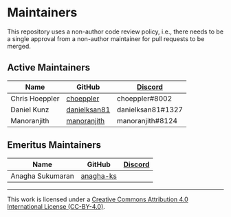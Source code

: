 # Maintainers

This repository uses a non-author code review policy, i.e., there needs to be a
single approval from a non-author maintainer for pull requests to be merged.

## Active Maintainers

<!-- Please keep this sorted alphabetically by github -->

| Name             | GitHub                                          | [Discord][_chat-url] |
| ---------------- | ----------------------------------------------- | -------------------- |
| Chris Hoeppler   | [choeppler](https://github.com/choeppler)       | choeppler#8002       |
| Daniel Kunz      | [danielksan81](https://github.com/danielksan81) | danielksan81#1327    |
| Manoranjith      | [manoranjith](https://github.com/manoranjith)   | manoranjith#8124     |

## Emeritus Maintainers

<!-- Please keep this sorted alphabetically by github -->

| Name             | GitHub                                          | [Discord][_chat-url] |
| ---------------- | ----------------------------------------------- | -------------------- |
| Anagha Sukumaran | [anagha-ks](https://github.com/anagha-ks)       |                      |

[_chat-url]: https://discord.com/channels/905194001349627914/955484679635632148

---
This work is licensed under a [Creative Commons Attribution 4.0 International
License (CC-BY-4.0)](http://creativecommons.org/licenses/by/4.0/).
